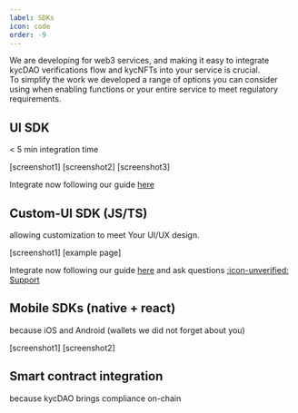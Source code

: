 ```yaml
---
label: SDKs
icon: code
order: -9
---
```




We are developing for web3 services, and making it easy to integrate kycDAO verifications flow and kycNFTs into your service is crucial. <br> 
To simplify the work we developed a range of options you can consider using when enabling functions or your entire service to meet regulatory requirements. 


## UI SDK 
< 5 min integration time

[screenshot1] [screenshot2] [screenshot3]

Integrate now following our guide [here]()

## Custom-UI SDK (JS/TS)
allowing customization to meet Your UI/UX design. 

[screenshot1] [example page]

Integrate now following our guide [here]() and ask questions [:icon-unverified: Support](support.md)

## Mobile SDKs (native + react) 
because iOS and Android (wallets we did not forget about you) 

[screenshot1] [screenshot2]

## Smart contract integration
because kycDAO brings compliance on-chain
